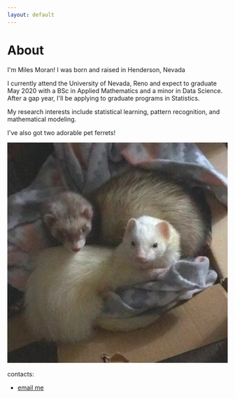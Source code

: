 ```yaml
---
layout: default
---
```


# About

I'm Miles Moran! I was born and raised in Henderson, Nevada 

I currently attend the University of Nevada, Reno and expect to graduate May 2020 with a BSc in Applied Mathematics and a minor in Data Science. After a gap year, I'll be applying to graduate programs in Statistics. 

My research interests include statistical learning, pattern recognition, and mathematical modeling.

I've also got two adorable pet ferrets!

![Pabu and Naga](/assets/images/ferrets.JPG)


contacts:
- [email me](mailto:MilesMoran2018@gmail.com)
